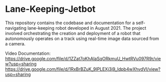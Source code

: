 # Lane-Keeping-Jetbot
This repository contains the codebase and documentation for a self-navigating lane-keeping robot developed in August 2021. The project involved orchestrating the creation and deployment of a robot that autonomously operates on a track using real-time image data sourced from a camera.

Video Documentation: 
https://drive.google.com/file/d/1ZZat7oKhAlaSqORkmuU_HwtRVu097R9r/view?usp=sharing
https://drive.google.com/file/d/1RxBrBZuK_9IPLEXj3j9_Idpb4wXhvdVI/view?usp=sharing

